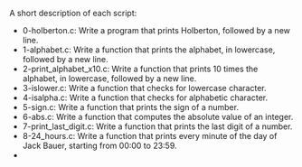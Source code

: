 A short description of each script:
+ 0-holberton.c: Write a program that prints Holberton, followed by a new line.
+ 1-alphabet.c: Write a function that prints the alphabet, in lowercase, followed by a new line.
+ 2-print_alphabet_x10.c: Write a function that prints 10 times the alphabet, in lowercase, followed by a new line.
+ 3-islower.c: Write a function that checks for lowercase character.
+ 4-isalpha.c: Write a function that checks for alphabetic character.
+ 5-sign.c: Write a function that prints the sign of a number.
+ 6-abs.c: Write a function that computes the absolute value of an integer.
+ 7-print_last_digit.c: Write a function that prints the last digit of a number.
+ 8-24_hours.c: Write a function that prints every minute of the day of Jack Bauer, starting from 00:00 to 23:59.
+ 
